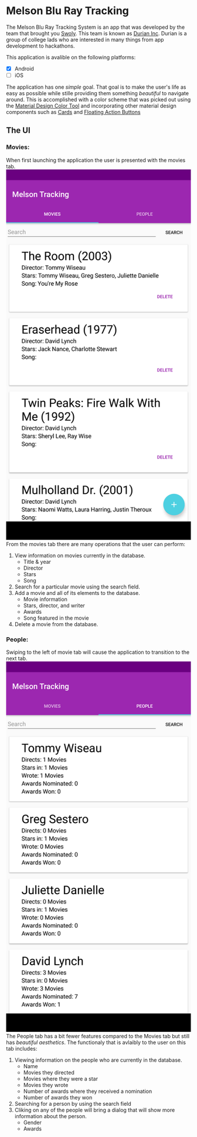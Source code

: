 # Melson Blu Ray Tracking
The Melson Blu Ray Tracking System is an app that was developed by the team that brought you [Swoly](https://play.google.com/store/apps/details?id=com.tripidevs.swoly). This team is known as [Durian Inc](https://github.com/durian-inc). Durian is a group of college lads who are interested in many things from app development to hackathons.

This application is avalible on the following platforms:
- [x] Android
- [ ] iOS

The application has one *simple* goal. That goal is to make the user's life as easy as possible while stille providing them something *_beautiful_* to navigate around. This is accomplished with a color scheme that was picked out using the [Material Design Color Tool](https://material.io/color/#!/?view.left=0&view.right=0) and incorporating other material design components such as [Cards](https://material.io/guidelines/components/cards.html) and [Floating Action Buttons](https://material.io/guidelines/components/buttons-floating-action-button.html)

## The UI
### Movies:
When first launching the application the user is presented with the movies tab.
![Movies](app/src/main/res/raw/movies.png)
From the movies tab there are many operations that the user can perform:
1. View information on movies currently in the database.
    - Title & year
    - Director
    - Stars
    - Song 
1. Search for a particular movie using the search field.
1. Add a movie and all of its elements to the database.
    - Movie information
    - Stars, director, and writer
    - Awards
    - Song featured in the movie
1. Delete a movie from the database.

### People:
Swiping to the left of movie tab will cause the application to transition to the next tab. 
![People](app/src/main/res/raw/person.png)
The People tab has a bit fewer features compared to the Movies tab but still has *_beautiful_* _aesthetics_. The functionaly that is avlaibly to the user on this tab includes:
1. Viewing information on the people who are currently in the database.
    - Name
    - Movies they directed
    - Movies where they were a star
    - Movies they wrote
    - Number of awards where they received a nomination 
    - Number of awards they won
1. Searching for a person by using the search field
1. Cliking on any of the people will bring a dialog that will show more information about the person.
    -  Gender
    - Awards